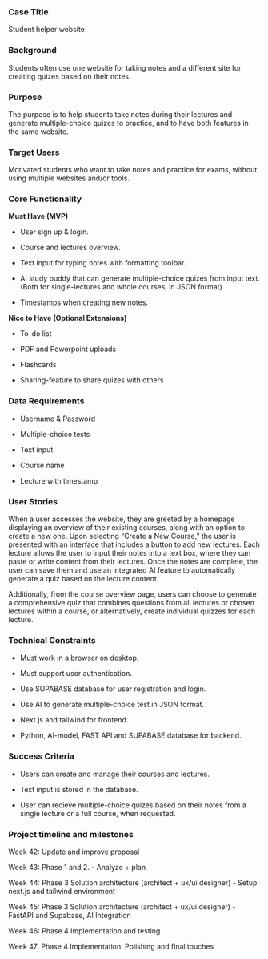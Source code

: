 ### Case Title 

Student helper website 

 

### Background 

Students often use one website for taking notes and a different site for creating quizes based on their notes. 

 

### Purpose 

The purpose is to help students take notes during their lectures and generate multiple-choice quizes to practice, and to have both features in the same website. 

 

### Target Users 

Motivated students who want to take notes and practice for exams, without using multiple websites and/or tools. 

 

### Core Functionality 

 

**Must Have (MVP)** 

- User sign up & login. 

- Course and lectures overview. 

- Text input for typing notes with formatting toolbar. 

- AI study buddy that can generate multiple-choice quizes from input text. (Both for single-lectures and whole courses, in JSON format) 

- Timestamps when creating new notes. 

 

**Nice to Have (Optional Extensions)** 

- To-do list 

- PDF and Powerpoint uploads 

- Flashcards 

- Sharing-feature to share quizes with others


### Data Requirements 

- Username & Password 

- Multiple-choice tests 

- Text input  

- Course name 

- Lecture with timestamp 

 

### User Stories 

When a user accesses the website, they are greeted by a homepage displaying an overview of their existing courses, along with an option to create a new one. Upon selecting “Create a New Course,” the user is presented with an interface that includes a button to add new lectures. Each lecture allows the user to input their notes into a text box, where they can paste or write content from their lectures. Once the notes are complete, the user can save them and use an integrated AI feature to automatically generate a quiz based on the lecture content. 

Additionally, from the course overview page, users can choose to generate a comprehensive quiz that combines questions from all lectures or chosen lectures within a course, or alternatively, create individual quizzes for each lecture. 

 

### Technical Constraints 

- Must work in a browser on desktop. 

- Must support user authentication. 

- Use SUPABASE database for user registration and login. 

- Use AI to generate multiple-choice test in JSON format.

- Next.js and tailwind for frontend. 

- Python, AI-model, FAST API and SUPABASE database for backend. 

 

### Success Criteria 

- Users can create and manage their courses and lectures. 

- Text input is stored in the database. 

- User can recieve multiple-choice quizes based on their notes from a single lecture or a full course, when requested. 

 

### Project timeline and milestones 

Week 42: Update and improve proposal 

Week 43: Phase 1 and 2. - Analyze + plan 

Week 44: Phase 3 Solution architecture (architect + ux/ui designer) - Setup next.js and tailwind environment 

Week 45: Phase 3 Solution architecture (architect + ux/ui designer) - FastAPI and Supabase, AI Integration 

Week 46: Phase 4 Implementation and testing 

Week 47: Phase 4 Implementation: Polishing and final touches 

 

 